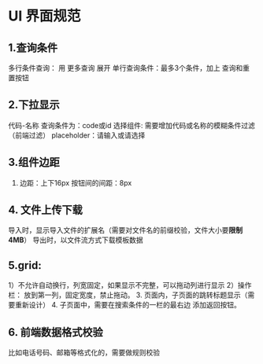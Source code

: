 # UI 界面规范

## 1.查询条件

多行条件查询： 用    更多查询   展开
单行查询条件：最多3个条件，加上 查询和重置按钮

## 2.下拉显示

代码-名称
查询条件为：code或id
选择组件: 需要增加代码或名称的模糊条件过滤（前端过滤）
placeholder：请输入或请选择

## 3.组件边距

1. 边距：上下16px
      按钮间的间距：8px

## 4. 文件上传下载

导入时，显示导入文件的扩展名（需要对文件名的前缀校验，文件大小要**限制4MB**）
导出时，以文件流方式下载模板数据

## 5.grid:
1）不允许自动换行，列宽固定，如果显示不完整，可以拖动列进行显示
2）操作栏： 放到第一列，固定宽度，禁止拖动。
3. 页面内，子页面的跳转标题显示（需要重新设计）
4. 子页面中，需要在搜索条件的一栏的最右边 添加返回按钮。

## 6.  前端数据格式校验
比如电话号码、邮箱等格式化的，需要做规则校验

   

